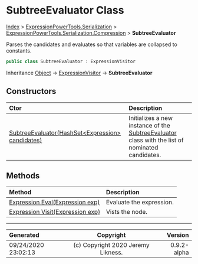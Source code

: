 ﻿# SubtreeEvaluator Class

[Index](../index.md) > [ExpressionPowerTools.Serialization](ExpressionPowerTools.Serialization.a.md) > [ExpressionPowerTools.Serialization.Compression](ExpressionPowerTools.Serialization.Compression.n.md) > **SubtreeEvaluator**

Parses the candidates and evaluates so that variables are collapsed to constants.

```csharp
public class SubtreeEvaluator : ExpressionVisitor
```

Inheritance [Object](https://docs.microsoft.com/dotnet/api/system.object) → [ExpressionVisitor](https://docs.microsoft.com/dotnet/api/system.linq.expressions.expressionvisitor) → **SubtreeEvaluator**

## Constructors

| Ctor | Description |
| :-- | :-- |
| [SubtreeEvaluator(HashSet&lt;Expression> candidates)](ExpressionPowerTools.Serialization.Compression.SubtreeEvaluator.ctor.md#subtreeevaluatorhashsetexpression-candidates) | Initializes a new instance of the [SubtreeEvaluator](ExpressionPowerTools.Serialization.Compression.SubtreeEvaluator.cs.md) class            with the list of nominated candidates. |
## Methods

| Method | Description |
| :-- | :-- |
| [Expression Eval(Expression exp)](ExpressionPowerTools.Serialization.Compression.SubtreeEvaluator.Eval.m.md) | Evaluate the expression. |
| [Expression Visit(Expression exp)](ExpressionPowerTools.Serialization.Compression.SubtreeEvaluator.Visit.m.md) | Vists the node. |

---

| Generated | Copyright | Version |
| :-- | :-: | --: |
| 09/24/2020 23:02:13 | (c) Copyright 2020 Jeremy Likness. | 0.9.2-alpha |
